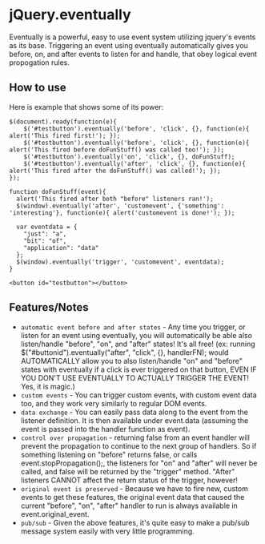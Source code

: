 jQuery.eventually
=================

Eventually is a powerful, easy to use event system utilizing jquery's events as its base.  Triggering an event using eventually automatically gives you before, on, and after events to listen for and handle, that obey logical event propogation rules.


How to use
----------

Here is example that shows some of its power:

  
    $(document).ready(function(e){
        $('#testbutton').eventually('before', 'click', {}, function(e){ alert('This fired first!'); });
        $('#testbutton').eventually('before', 'click', {}, function(e){ alert('This fired before doFunStuff() was called too!'); });
        $('#testbutton').eventually('on', 'click', {}, doFunStuff);
        $('#testbutton').eventually('after', 'click', {}, function(e){ alert('This fired after the doFunStuff() was called!'); });
    });
    
    function doFunStuff(event){
      alert('This fired after both "before" listeners ran!');
      $(window).eventually('after', 'customevent', {'something': 'interesting'}, function(e){ alert('customevent is done!'); });
      
      var eventdata = {
        "just": "a",
        "bit": "of",
        "application": "data"
      };
      $(window).eventually('trigger', 'customevent', eventdata);
    }  
  
    <button id="testbutton"></button>
    
Features/Notes
--------------
* `automatic event before and after states` - Any time you trigger, or listen for an event using eventually, you will automatically be able also listen/handle "before", "on", and "after" states! It's all free! (ex: running $("#buttonid").eventually("after", "click", {}, handlerFN); would AUTOMATICALLY allow you to also listen/handle "on" and "before" states with eventually if a click is ever triggered on that button, EVEN IF YOU DON'T USE EVENTUALLY TO ACTUALLY TRIGGER THE EVENT!  Yes, it is magic.)
* `custom events` - You can trigger custom events, with custom event data too, and they work very similarly to regular DOM events.
* `data exchange` - You can easily pass data along to the event from the listener definition.  It is then available under event.data (assuming the event is passed into the handler function as event).
* `control over propagation` - returning false from an event handler will prevent the propagation to continue to the next group of handlers.  So if something listening on "before" returns false, or calls event.stopPropagation();, the listeners for "on" and "after" will never be called, and false will be returned by the "trigger" method.  "After" listeners CANNOT affect the return status of the trigger, however!
* `original event is preserved` - Because we have to fire new, custom events to get these features, the original event data that caused the current "before", "on", "after" handler to run is always available in event.original_event.
* `pub/sub` - Given the above features, it's quite easy to make a pub/sub message system easily with very little programming.
